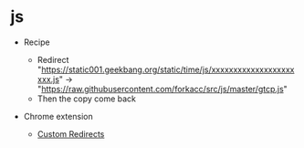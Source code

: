 # js

- Recipe
    - Redirect "https://static001.geekbang.org/static/time/js/xxxxxxxxxxxxxxxxxxxxxx.js" -> "https://raw.githubusercontent.com/forkacc/src/js/master/gtcp.js"
    - Then the copy come back

- Chrome extension
    - [Custom Redirects](https://chrome.google.com/webstore/detail/custom-redirects/kekdllcidamgebonidegjekidhdihdli)
